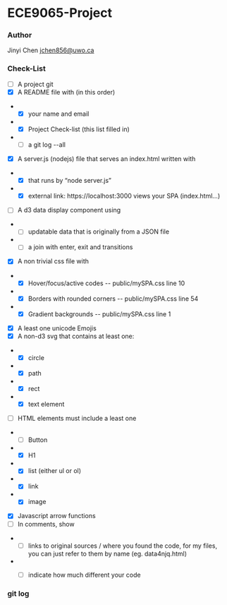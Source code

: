 # ECE9065-Project

### Author
Jinyi Chen
jchen856@uwo.ca


### Check-List
- [ ] A project git
- [x] A README file with (in this order)
* - [x] your name and email
* - [x] Project Check-list (this list filled in)
* - [ ] a git log --all

- [x] A server.js (nodejs) file that serves an index.html written with
* - [x] that runs by “node server.js”
* - [x] external link: https://localhost:3000 views your SPA (index.html…)
- [ ] A d3 data display component using
* - [ ] updatable data that is originally from a JSON file
* - [ ] a join with enter, exit and transitions
- [x] A non trivial css file with
* - [x] Hover/focus/active codes  -- public/mySPA.css line 10
* - [x] Borders with rounded corners  -- public/mySPA.css line 54
* - [x] Gradient backgrounds  -- public/mySPA.css line 1
- [x] A least one unicode Emojis
- [x] A non-d3 svg that contains at least one:
* - [x] circle
* - [x] path
* - [x] rect
* - [x] text element
- [ ] HTML elements must include a least one
* - [ ] Button
* - [x] H1
* - [x] list (either ul or ol)
* - [x] link
* - [x] image
- [x] Javascript arrow functions
- [ ] In comments, show
* - [ ] links to original sources / where you found the code, for my files, you can just refer to them by name (eg. data4njq.html)
* - [ ] indicate how much different your code


### git log